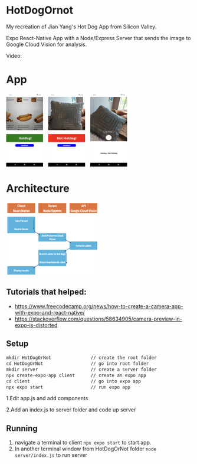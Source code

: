 # HotDogOrnot
My recreation of Jian Yang's Hot Dog App from Silicon Valley.

 Expo React-Native App with a Node/Express Server that sends the image to Google Cloud Vision for analysis.

 Video: 

# App
<div>
<img src='App_Dog.png' style='width: 100px; height: 200px; margin-right: 10px'/>
<img src='App_NotDog.png' style='width: 100px; height: 200px; margin-right: 10px'/>
<img src='App_Home.png' style='width: 100px; height: 200px; margin-right: 10px'/>
</div>

# Architecture
<img src='App_Diagram.png' style='width: 250px; height: 200px; margin-right: 10px'/>

Tutorials that helped:
- 
- https://www.freecodecamp.org/news/how-to-create-a-camera-app-with-expo-and-react-native/ 
- https://stackoverflow.com/questions/58634905/camera-preview-in-expo-is-distorted



## Setup
```
mkdir HotDogOrNot               // create the root folder
cd HotDogOrNot                  // go into root folder
mkdir server                    // create a server folder
npx create-expo-app client      // create an expo app
cd client                       // go into expo app
npx expo start                  // run expo app
```

1.Edit app.js and add components

2.Add an index.js to server folder and code up server

## Running
1. navigate a terminal to client `npx expo start` to start app.
2. In another terminal window from HotDogOrNot folder `node server/index.js` to run server
